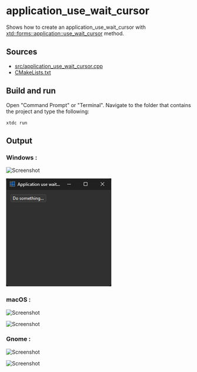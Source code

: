 # application_use_wait_cursor

Shows how to create an application_use_wait_cursor with  [xtd::forms::application::use_wait_cursor](https://gammasoft71.github.io/xtd/reference_guides/latest/classxtd_1_1forms_1_1use__wait__cursor.html) method.

## Sources

* [src/application_use_wait_cursor.cpp](src/application_use_wait_cursor.cpp)
* [CMakeLists.txt](CMakeLists.txt)

## Build and run

Open "Command Prompt" or "Terminal". Navigate to the folder that contains the project and type the following:

```shell
xtdc run
```

## Output

### Windows :

![Screenshot](../../../../docs/pictures/examples/application_use_wait_cursor_w.png)

![Screenshot](../../../../docs/pictures/examples/application_use_wait_cursor_wd.png)

### macOS :

![Screenshot](../../../../docs/pictures/examples/application_use_wait_cursor_m.png)

![Screenshot](../../../../docs/pictures/examples/application_use_wait_cursor_md.png)

### Gnome :

![Screenshot](../../../../docs/pictures/examples/application_use_wait_cursor_g.png)

![Screenshot](../../../../docs/pictures/examples/application_use_wait_cursor_gd.png)
